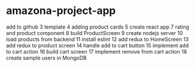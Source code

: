 # amazona-project-app

add to github
3 template
4 adding product cards
5 create react app
7 rating and product component
8 build ProductScreen
9 create nodejs server
10 load products from backend
11 install eslint
12 add redux to HomeScreen
13 add redux to product screen
14 handle add to cart button
15 implement add to cart action
16 build cart screen
17 implement remove from cart action
18 create sample users in MongoDB
